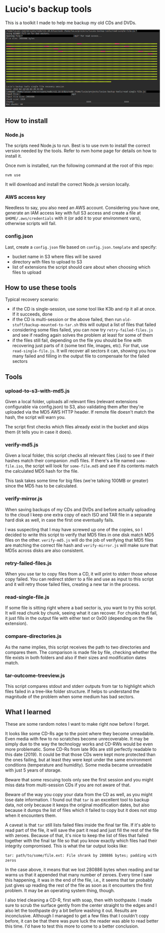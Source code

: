
# Lucio's backup tools

This is a toolkit I made to help me backup my old CDs and DVDs.

![](screenshots/20190228-2047-read-single-file.png)

## How to install

### Node.js

The scripts need Node.js to run. Best is to use nvm to install the correct version needed by the tools. Refer to nvm home page for details on how to install it.

Once nvm is installed, run the following command at the root of this repo:

    nvm use

It will download and install the correct Node.js version locally.

### AWS access key

Needless to say, you also need an AWS account. Considering you have one, generate an IAM access key with full S3 access and create a file at `$HOME/.aws/credentials` with it (or add it to your environment vars), otherwise scripts will fail.

### config.json

Last, create a `config.json` file based on `config.json.template` and specify:

- bucket name in S3 where files will be saved
- directory with files to upload to S3
- list of extensions the script should care about when choosing which files to upload

## How to use these tools

Typical recovery scenario:

- if the CD is single-session, use some tool like K3b and rip it all at once. If it succeeds, done
- if the CD is multi-session or the above failed, then run `old-stuff/backup-mounted-to-tar.sh`
  this will output a list of files that failed
- considering some files failed, you can now try `retry-failed-files.js` and see if reading again solves the problem at least for some of them
- if the files still fail, depending on the file you should be fine with recovering just parts of it (some text file, images, etc). For that, use `read-single-file.js`. It will recover all sectors it can, showing you how many failed and filling in the output file to compensate for the failed sectors

## Tools

### upload-to-s3-with-md5.js

Given a local folder, uploads all relevant files (relevant extensions configurable via config.json) to S3, also validating them after they're uploaded via the MD5 AWS HTTP header. If remote file doesn't match the hash, the script will warn you.

The script first checks which files already exist in the bucket and skips them (it tells you in case it does).

### verify-md5.js

Given a local folder, this script checks all relevant files (.iso) to see if their hashes match their companion .md5 files. If there's a file named `some-file.iso`, the script will look for `some-file.md5` and see if its contents match the calculated MD5 hash for the file.

This task takes some time for big files (we're talking 100MB or greater) since the MD5 has to be calculated.

### verify-mirror.js

When saving backups of my CDs and DVDs and before actually uploading to the cloud I keep one extra copy of each ISO and TAR file in a separate hard disk as well, in case the first one eventually fails.

I was suspecting that I may have screwed up one of the copies, so I decided to write this script to verify that MD5 files in one disk match MD5 files on the other. `verify-md5.js` will do the job of verifying that MD5 files are matching the correct file hash and `verify-mirror.js` will make sure that MD5s across disks are also consistent.

### retry-failed-files.js

When you use tar to copy files from a CD, it will print to stderr those whose copy failed. You can redirect stderr to a file and use as input to this script and it will retry those failed files, creating a new tar in the process.

### read-single-file.js

If some file is sitting right where a bad sector is, you want to try this script. It will read chunk by chunk, seeing what it can recover. For chunks that fail, it just fills in the output file with either text or 0x00 (depending on the file extension).

### compare-directories.js

As the name implies, this script receives the path to two directories and compares them. The comparison is made file by file, checking whether the file exists in both folders and also if their sizes and modification dates match.

### tar-outcome-treeview.js

This script compares stdout and stderr outputs from tar to highlight which files failed in a tree-like folder structure. If helps to understand the magnitude of the problem when some medium has bad sectors.

## What I learned

These are some random notes I want to make right now before I forget.

It looks like some CD-Rs age to the point where they become unreadable. Even media with few to no scratches become unrecoverable. It may be simply due to the way the technology works and CD-RWs would be even more problematic. Some CD-Rs from late 90s are still perfectly readable to this date (2019). It could be that those CDs were kept more protected than the ones failing, but at least they were kept under the same environment conditions (temperature and humidity). Some media became unreadable with just 5 years of storage.

Beware that some rescuing tools only see the first session and you might miss data from multi-session CDs if you are not aware of that.

Beware of the way you copy your data from the CD as well, as you might lose date information. I found out that `tar` is an excellent tool to backup data, not only because it keeps the original modification dates, but also because it dumps the list of files which it failed to copy but it does not stop when it encounters them.

A caveat is that `tar` still lists failed files inside the final tar file. If it's able to read part of the file, it will save the part it read and just fill the rest of the file with zeroes. Because of that, it's nice to keep the list of files that failed together with the final tar file so that you know exactly which files had their integrity compromised. This is what the tar output looks like:

    tar: path/to/some/file.ext: File shrank by 280886 bytes; padding with zeros

In the case above, it means that we lost 280886 bytes when reading and tar warns us that it appended that many number of zeroes. Every time I saw this happening, it was in the end of the file, i.e., it seems that tar probably just gives up reading the rest of the file as soon as it encounters the first problem. It may be an operating system thing, though.

I also tried cleaning a CD-R, first with soap, then with toothpaste. I made sure to scrub the surface gently from the center straight to the edges and I also let the toothpaste dry a bit before washing it out. Results are inconclusive. Although I managed to get a few files that I couldn't copy before, it can be that there was pure luck the reader was able to read better this time. I'd have to test this more to come to a better conclusion.
